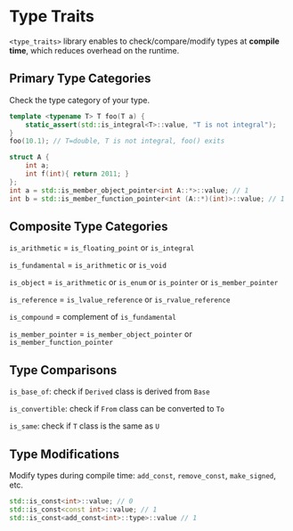 # Type Traits

`<type_traits>` library enables to check/compare/modify types at **compile time**, which reduces overhead on the runtime.

## Primary Type Categories

Check the type category of your type.

```c++
template <typename T> T foo(T a) {
    static_assert(std::is_integral<T>::value, "T is not integral");
}
foo(10.1); // T=double, T is not integral, foo() exits

struct A {
    int a;
    int f(int){ return 2011; }
};
int a = std::is_member_object_pointer<int A::*>::value; // 1
int b = std::is_member_function_pointer<int (A::*)(int)>::value; // 1
```

## Composite Type Categories

`is_arithmetic` = `is_floating_point` or `is_integral`

`is_fundamental` = `is_arithmetic` or `is_void`

`is_object` = `is_arithmetic` or `is_enum` or `is_pointer` or `is_member_pointer`

`is_reference` = `is_lvalue_reference` or `is_rvalue_reference`

`is_compound` = complement of `is_fundamental`

`is_member_pointer` = `is_member_object_pointer` or `is_member_function_pointer`

## Type Comparisons

`is_base_of`: check if `Derived` class is derived from `Base`

`is_convertible`: check if `From` class can be converted to `To`

`is_same`: check if `T` class is the same as `U`

## Type Modifications

Modify types during compile time: `add_const`, `remove_const`, `make_signed`, etc.

```c++
std::is_const<int>::value; // 0
std::is_const<const int>::value; // 1
std::is_const<add_const<int>::type>::value // 1
```
